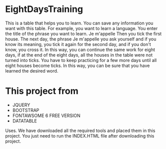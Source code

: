# EightDaysTraining
This is a table that helps you to learn. You can save any information you want with this table.
For example, you want to learn a language.
You enter the title of the phrase you want to learn.
Je m'appelle
Then you tick the first house. The next day, the phrase
Je m'appelle
you ask yourself and if you know its meaning, you tick it again for the second day, and if you don't know, you cross it.
In this way, you can continue the same work for eight days, if at the end of the eight days, all the houses in the table were not turned into ticks.
You have to keep practicing for a few more days until all eight houses become ticks. In this way, you can be sure that you have learned the desired word.

# This project from
- JQUERY
- BOOTSTRAP
- FONTAWSOME 6 FREE VERSION
- DATATABLE

Uses. We have downloaded all the required tools and placed them in this project. You just need to run the INDEX.HTML file after downloading this project.